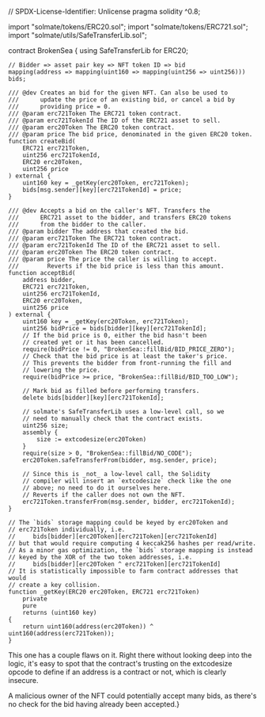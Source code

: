 // SPDX-License-Identifier: Unlicense
pragma solidity ^0.8;

import "solmate/tokens/ERC20.sol";
import "solmate/tokens/ERC721.sol";
import "solmate/utils/SafeTransferLib.sol";

contract BrokenSea {
    using SafeTransferLib for ERC20;

    // Bidder => asset pair key => NFT token ID => bid
    mapping(address => mapping(uint160 => mapping(uint256 => uint256))) bids;

    /// @dev Creates an bid for the given NFT. Can also be used to
    ///      update the price of an existing bid, or cancel a bid by
    ///      providing price = 0.
    /// @param erc721Token The ERC721 token contract.
    /// @param erc721TokenId The ID of the ERC721 asset to sell.
    /// @param erc20Token The ERC20 token contract.
    /// @param price The bid price, denominated in the given ERC20 token.
    function createBid(
        ERC721 erc721Token,
        uint256 erc721TokenId,
        ERC20 erc20Token,
        uint256 price
    ) external {
        uint160 key = _getKey(erc20Token, erc721Token);
        bids[msg.sender][key][erc721TokenId] = price;
    }

    /// @dev Accepts a bid on the caller's NFT. Transfers the
    ///      ERC721 asset to the bidder, and transfers ERC20 tokens
    ///      from the bidder to the caller.
    /// @param bidder The address that created the bid.
    /// @param erc721Token The ERC721 token contract.
    /// @param erc721TokenId The ID of the ERC721 asset to sell.
    /// @param erc20Token The ERC20 token contract.
    /// @param price The price the caller is willing to accept.
    ///        Reverts if the bid price is less than this amount.
    function acceptBid(
        address bidder,
        ERC721 erc721Token,
        uint256 erc721TokenId,
        ERC20 erc20Token,
        uint256 price
    ) external {
        uint160 key = _getKey(erc20Token, erc721Token);
        uint256 bidPrice = bids[bidder][key][erc721TokenId];
        // If the bid price is 0, either the bid hasn't been
        // created yet or it has been cancelled.
        require(bidPrice != 0, "BrokenSea::fillBid/BID_PRICE_ZERO");
        // Check that the bid price is at least the taker's price.
        // This prevents the bidder from front-running the fill and
        // lowering the price.
        require(bidPrice >= price, "BrokenSea::fillBid/BID_TOO_LOW");

        // Mark bid as filled before performing transfers.
        delete bids[bidder][key][erc721TokenId];

        // solmate's SafeTransferLib uses a low-level call, so we
        // need to manually check that the contract exists.
        uint256 size;
        assembly {
            size := extcodesize(erc20Token)
        }
        require(size > 0, "BrokenSea::fillBid/NO_CODE");
        erc20Token.safeTransferFrom(bidder, msg.sender, price);

        // Since this is _not_ a low-level call, the Solidity
        // compiler will insert an `extcodesize` check like the one
        // above; no need to do it ourselves here.
        // Reverts if the caller does not own the NFT.
        erc721Token.transferFrom(msg.sender, bidder, erc721TokenId);
    }

    // The `bids` storage mapping could be keyed by erc20Token and
    // erc721Token individually, i.e.
    //     bids[bidder][erc20Token][erc721Token][erc721TokenId]
    // but that would require computing 4 keccak256 hashes per read/write.
    // As a minor gas optimization, the `bids` storage mapping is instead
    // keyed by the XOR of the two token addresses, i.e.
    //     bids[bidder][erc20Token ^ erc721Token][erc721TokenId]
    // It is statistically impossible to farm contract addresses that would
    // create a key collision.
    function _getKey(ERC20 erc20Token, ERC721 erc721Token)
        private
        pure
        returns (uint160 key)
    {
        return uint160(address(erc20Token)) ^ uint160(address(erc721Token));
    }

This one has a couple flaws on it. Right there without looking deep into the logic, it's easy to spot that the contract's trusting on the extcodesize opcode to define if an address is a contract or not, which is clearly insecure.

A malicious owner of the NFT could potentially accept many bids, as there's no check for the bid having already been accepted.}
